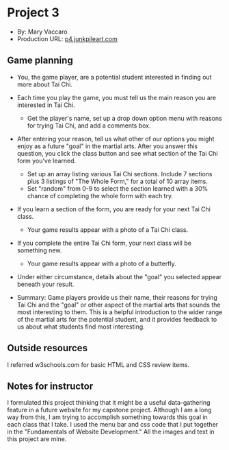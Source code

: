 # Project 3
+ By: Mary Vaccaro
+ Production URL: [p4.junkpileart.com](http://p4.junkpileart.com)

## Game planning

* You, the game player, are a potential student interested in finding out more about Tai Chi. 

* Each time you play the game, you must tell us the main reason you are interested in Tai Chi.
	* Get the player's name, set up a drop down option menu with reasons for trying Tai Chi, and add a comments box. 

* After entering your reason, tell us what other of our options you might enjoy as a future "goal" in the martial arts.  After you answer this question, you click the class button and see what section of the Tai Chi form you've learned.
	* Set up an array listing various Tai Chi sections. Include 7 sections plus 3 listings of "The Whole Form," for a total of 10 array items.
	* Set "random" from 0-9 to select the section learned with a 30% chance of completing the whole form with each try.
	
* If you learn a section of the form, you are ready for your next Tai Chi class.
	* Your game results appear with a photo of a Tai Chi class.

* If you complete the entire Tai Chi form, your next class will be something new.
	* Your game results appear with a photo of a butterfly.

* Under either circumstance, details about the "goal" you selected appear beneath your result.	

* Summary: Game players provide us their name, their reasons for trying Tai Chi and the "goal" or other aspect of the martial arts that sounds the most interesting to them. This is a helpful introduction to the wider range of the martial arts for the potential student, and it provides feedback to us about what students find most interesting.

## Outside resources
I referred w3schools.com for basic HTML and CSS review items.

## Notes for instructor

I formulated this project thinking that it might be a useful data-gathering feature in a future website for my capstone project.  Although I am a long way from this, I am trying to accomplish something towards this goal in each class that I take.  I used the menu bar and css code that I put together in the "Fundamentals of Website Development."  All the images and text in this project are mine.